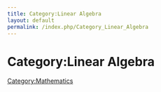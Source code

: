 ```yaml
---
title: Category:Linear Algebra
layout: default
permalink: /index.php/Category_Linear_Algebra
---
```


# Category:Linear Algebra

[Category:Mathematics](Category_Mathematics)